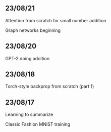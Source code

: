 ## 23/08/21
Attention from scratch for small number addition 

Graph networks beginning

## 23/08/20
GPT-2 doing addition

## 23/08/18
Torch-style backprop from scratch (part 1)

## 23/08/17
Learning to summarize

Classic Fashion MNIST training

